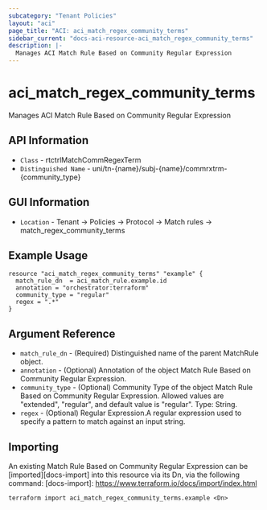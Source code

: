 ```yaml
---
subcategory: "Tenant Policies"
layout: "aci"
page_title: "ACI: aci_match_regex_community_terms"
sidebar_current: "docs-aci-resource-aci_match_regex_community_terms"
description: |-
  Manages ACI Match Rule Based on Community Regular Expression
---
```


# aci_match_regex_community_terms #

Manages ACI Match Rule Based on Community Regular Expression

## API Information ##

* `Class` - rtctrlMatchCommRegexTerm
* `Distinguished Name` - uni/tn-{name}/subj-{name}/commrxtrm-{community_type}

## GUI Information ##

* `Location` - Tenant -> Policies -> Protocol -> Match rules -> match_regex_community_terms


## Example Usage ##

```hcl
resource "aci_match_regex_community_terms" "example" {
  match_rule_dn  = aci_match_rule.example.id
  annotation = "orchestrator:terraform"
  community_type = "regular"
  regex = ".*"
}
```

## Argument Reference ##

* `match_rule_dn` - (Required) Distinguished name of the parent MatchRule object.
* `annotation` - (Optional) Annotation of the object Match Rule Based on Community Regular Expression.
* `community_type` - (Optional) Community Type of the object Match Rule Based on Community Regular Expression. Allowed values are "extended", "regular", and default value is "regular". Type: String.
* `regex` - (Optional) Regular Expression.A regular expression used to specify a pattern to match against an input string.


## Importing ##

An existing Match Rule Based on Community Regular Expression can be [imported][docs-import] into this resource via its Dn, via the following command:
[docs-import]: https://www.terraform.io/docs/import/index.html


```
terraform import aci_match_regex_community_terms.example <Dn>
```